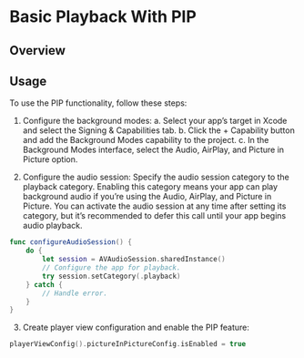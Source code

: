 #  Basic Playback With PIP

## Overview


## Usage
To use the PIP functionality, follow these steps:
1. Configure the background modes:
    a. Select your app’s target in Xcode and select the Signing & Capabilities tab.
    b. Click the + Capability button and add the Background Modes capability to the project.
    c. In the Background Modes interface, select the Audio, AirPlay, and Picture in Picture option.
    
2. Configure the audio session:
    Specify the audio session category to the playback category. Enabling this category means your app can play background audio if you’re using the Audio, AirPlay, and Picture in Picture.
    You can activate the audio session at any time after setting its category, but it’s recommended to defer this call until your app begins audio playback.

```swift
func configureAudioSession() {
    do {
        let session = AVAudioSession.sharedInstance()
        // Configure the app for playback.
        try session.setCategory(.playback)
    } catch {
        // Handle error.
    }
}
```
3. Create player view configuration and enable the PIP feature:

```swift
playerViewConfig().pictureInPictureConfig.isEnabled = true
```

